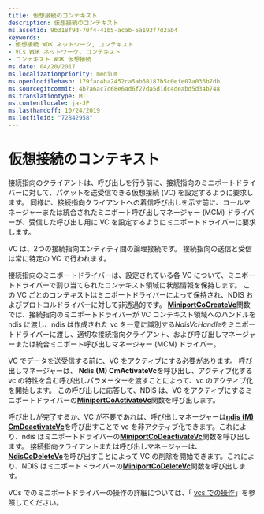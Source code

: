 ```yaml
---
title: 仮想接続のコンテキスト
description: 仮想接続のコンテキスト
ms.assetid: 9b318f9d-70f4-41b5-acab-5a193f7d2ab4
keywords:
- 仮想接続 WDK ネットワーク, コンテキスト
- VCs WDK ネットワーク, コンテキスト
- コンテキスト WDK 仮想接続
ms.date: 04/20/2017
ms.localizationpriority: medium
ms.openlocfilehash: 179fac4ba2452ca5ab68187b5c0efe07a036b7db
ms.sourcegitcommit: 4b7a6ac7c68e6ad6f27da5d1dc4deabd5d34b748
ms.translationtype: MT
ms.contentlocale: ja-JP
ms.lasthandoff: 10/24/2019
ms.locfileid: "72842958"
---
```

# <a name="virtual-connection-context"></a>仮想接続のコンテキスト





接続指向のクライアントは、呼び出しを行う前に、接続指向のミニポートドライバーに対して、パケットを送受信できる仮想接続 (VC) を設定するように要求します。 同様に、接続指向クライアントへの着信呼び出しを示す前に、コールマネージャーまたは統合されたミニポート呼び出しマネージャー (MCM) ドライバーが、受信した呼び出し用に VC を設定するようにミニポートドライバーに要求します。

VC は、2つの接続指向エンティティ間の論理接続です。 接続指向の送信と受信は常に特定の VC で行われます。

接続指向のミニポートドライバーは、設定されている各 VC について、ミニポートドライバーで割り当てられたコンテキスト領域に状態情報を保持します。 この VC ごとのコンテキストはミニポートドライバーによって保持され、NDIS およびプロトコルドライバーに対して非透過的です。 [**MiniportCoCreateVc**](https://docs.microsoft.com/windows-hardware/drivers/ddi/ndis/nc-ndis-miniport_co_create_vc)関数では、接続指向のミニポートドライバーが VC コンテキスト領域へのハンドルを ndis に渡し、ndis は作成された vc を一意に識別する*NdisVcHandle*をミニポートドライバーに渡し、適切な接続指向クライアント、および呼び出しマネージャーまたは統合ミニポート呼び出しマネージャー (MCM) ドライバー。

VC でデータを送受信する前に、VC をアクティブにする必要があります。 呼び出しマネージャーは、 **Ndis (M) CmActivateVc**を呼び出し、アクティブ化する vc の特性を含む呼び出しパラメーターを渡すことによって、vc のアクティブ化を開始します。 この呼び出しに応答して、NDIS は、VC をアクティブにするミニポートドライバーの[**MiniportCoActivateVc**](https://docs.microsoft.com/windows-hardware/drivers/ddi/ndis/nc-ndis-miniport_co_activate_vc)関数を呼び出します。

呼び出しが完了するか、VC が不要であれば、呼び出しマネージャーは[**ndis (M) CmDeactivateVc**](https://docs.microsoft.com/windows-hardware/drivers/ddi/ndis/nf-ndis-ndiscmdeactivatevc)を呼び出すことで vc を非アクティブ化できます。これにより、ndis はミニポートドライバーの[**MiniportCoDeactivateVc**](https://docs.microsoft.com/windows-hardware/drivers/ddi/ndis/nc-ndis-miniport_co_deactivate_vc)関数を呼び出します。 接続指向クライアントまたは呼び出しマネージャーは、 [**NdisCoDeleteVc**](https://docs.microsoft.com/windows-hardware/drivers/ddi/ndis/nf-ndis-ndiscodeletevc)を呼び出すことによって VC の削除を開始できます。これにより、NDIS はミニポートドライバーの[**MiniportCoDeleteVc**](https://docs.microsoft.com/windows-hardware/drivers/ddi/ndis/nc-ndis-miniport_co_delete_vc)関数を呼び出します。

VCs でのミニポートドライバーの操作の詳細については、「 [vcs での操作](operations-on-vcs.md)」を参照してください。

 

 





